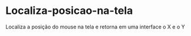 # Localiza-posicao-na-tela
 Localiza a posição do mouse na tela e retorna em uma interface o X e o Y
